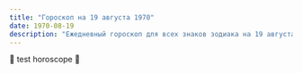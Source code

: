 ```yaml
---
title: "Гороскоп на 19 августа 1970"
date: 1970-08-19
description: "Ежедневный гороскоп для всех знаков зодиака на 19 августа 1970 года от Мадам Мистаро"
---
```


🌟 test horoscope 🌟